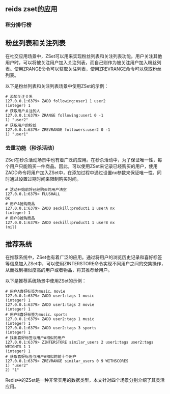 ## reids zset的应用

### 积分排行榜

## 粉丝列表和关注列表

在社交应用场景中，ZSet可以用来实现粉丝列表和关注列表功能。用户关注其他用户时，可以将被关注用户加入关注列表，而自己则作为被关注用户加入粉丝列表。使用ZRANGE命令可以获取关注列表，使用ZREVRANGE命令可以获取粉丝列表。

以下是粉丝列表和关注列表场景中使用ZSet的示例：

```
# 添加关注关系
127.0.0.1:6379> ZADD following:user1 1 user2
(integer) 1
# 获取用户关注的人
127.0.0.1:6379> ZRANGE following:user1 0 -1
1) "user2"
# 获取用户的粉丝
127.0.0.1:6379> ZREVRANGE followers:user2 0 -1
1) "user1"
```

### 去重功能（秒杀活动）

ZSet在秒杀活动场景中也有着广泛的应用。在秒杀活动中，为了保证唯一性，每个用户只能购买一件商品。因此，可以使用ZSet来记录已经购买的用户，使用ZADD命令将用户加入ZSet中，在添加过程中通过设置nx参数来保证唯一性，同时通过设置过期时间来限制购买时间。

```
# 活动开始前将已经购买的用户清空
127.0.0.1:6379> FLUSHALL
OK
# 用户A抢购商品
127.0.0.1:6379> ZADD seckill:product1 1 userA nx
(integer) 1
# 用户B抢购商品
127.0.0.1:6379> ZADD seckill:product1 1 userB nx
(nil)
```

## 推荐系统

在推荐系统中，ZSet也有着广泛的应用。通过将用户的浏览历史记录和喜好标签等信息加入ZSet中，可以使用ZINTERSTORE命令实现不同用户之间的交集操作，从而找到相似度高的用户或者物品，将其推荐给用户。

以下是推荐系统场景中使用ZSet的示例：

```
# 用户A喜好标签为music、movie
127.0.0.1:6379> ZADD user1:tags 1 music
(integer) 1
127.0.0.1:6379> ZADD user1:tags 2 movie
(integer) 1
# 用户B喜好标签为music、sports
127.0.0.1:6379> ZADD user2:tags 1 music
(integer) 1
127.0.0.1:6379> ZADD user2:tags 3 sports
(integer) 1
# 找出喜好标签与用户A相似的用户
127.0.0.1:6379> ZINTERSTORE similar_users 2 user1:tags user2:tags WEIGHTS 1 1
(integer) 1
# 获取喜好标签与用户A相似的前十个用户
127.0.0.1:6379> ZREVRANGE similar_users 0 9 WITHSCORES
1) "user2"
2) "1"
``` 

Redis中的ZSet是一种非常实用的数据类型，本文针对四个场景分别介绍了其灵活应用。
```